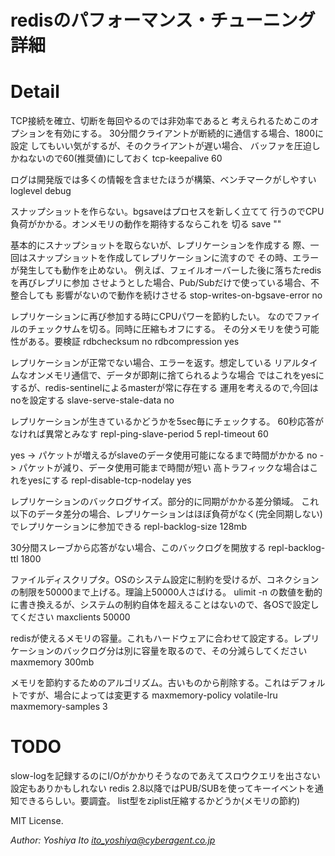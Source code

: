 redisのパフォーマンス・チューニング詳細
========

Detail
========
TCP接続を確立、切断を毎回やるのでは非効率であると
考えられるためこのオプションを有効にする。
30分間クライアントが断続的に通信する場合、1800に設定
してもいい気がするが、そのクライアントが遅い場合、
バッファを圧迫しかねないので60(推奨値)にしておく
    tcp-keepalive 60

ログは開発版では多くの情報を含ませたほうが構築、ベンチマークがしやすい
    loglevel debug

スナップショットを作らない。bgsaveはプロセスを新しく立てて
行うのでCPU負荷がかかる。オンメモリの動作を期待するならこれを
切る
    save ""

基本的にスナップショットを取らないが、レプリケーションを作成する
際、一回はスナップショットを作成してレプリケーションに流すので
その時、エラーが発生しても動作を止めない。
例えば、フェイルオーバーした後に落ちたredisを再びレプリに参加
させようとした場合、Pub/Subだけで使っている場合、不整合しても
影響がないので動作を続けさせる
    stop-writes-on-bgsave-error no

レプリケーションに再び参加する時にCPUパワーを節約したい。
なのでファイルのチェックサムを切る。同時に圧縮もオフにする。
その分メモリを使う可能性がある。要検証
    rdbchecksum no
    rdbcompression yes

レプリケーションが正常でない場合、エラーを返す。想定している
リアルタイムなオンメモリ通信で、データが即剤に捨てられるような場合
ではこれをyesにするが、redis-sentinelによるmasterが常に存在する
運用を考えるので,今回はnoを設定する
    slave-serve-stale-data no

レプリケーションが生きているかどうかを5sec毎にチェックする。
60秒応答がなければ異常とみなす
    repl-ping-slave-period 5
    repl-timeout 60

yes -> パケットが増えるがslaveのデータ使用可能になるまで時間がかかる
no -> パケットが減り、データ使用可能まで時間が短い
高トラフィックな場合はこれをyesにする
    repl-disable-tcp-nodelay yes

レプリケーションのバックログサイズ。部分的に同期がかかる差分領域。
これ以下のデータ差分の場合、レプリケーションはほぼ負荷がなく(完全同期しない)
でレプリケーションに参加できる
    repl-backlog-size 128mb

30分間スレーブから応答がない場合、このバックログを開放する
    repl-backlog-ttl 1800

ファイルディスクリプタ。OSのシステム設定に制約を受けるが、コネクションの制限を50000まで上げる。理論上50000人さばける。
ulimit -n の数値を動的に書き換えるが、システムの制約自体を超えることはないので、各OSで設定してください
    maxclients 50000

redisが使えるメモリの容量。これもハードウェアに合わせて設定する。レプリケーションのバックログ分は別に容量を取るので、その分減らしてください
    maxmemory 300mb

メモリを節約するためのアルゴリズム。古いものから削除する。これはデフォルトですが、場合によっては変更する
    maxmemory-policy volatile-lru
    maxmemory-samples 3


TODO
======
slow-logを記録するのにI/Oがかかりそうなのであえてスロウクエリを出さない設定もありかもしれない
redis 2.8以降ではPUB/SUBを使ってキーイベントを通知できるらしい。要調査。
list型をziplist圧縮するかどうか(メモリの節約)

MIT License.

*Author: Yoshiya Ito <ito_yoshiya@cyberagent.co.jp>*
